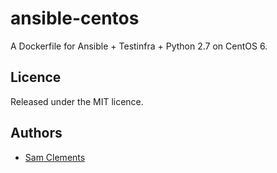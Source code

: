 ansible-centos
==============

A Dockerfile for Ansible + Testinfra + Python 2.7 on CentOS 6.

Licence
-------

Released under the MIT licence.

Authors
-------

- [Sam Clements](https://github.com/borntyping)
